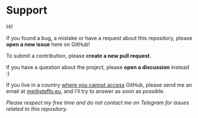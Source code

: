 # Support

Hi!

If you found a bug, a mistake or have a request about this repository, please **open a new issue** here on GitHub!

To submit a contribution, please **create a new pull request**.

If you have a question about the project, please **open a discussion** instead :)

If you live in a country [where you cannot access](https://docs.github.com/en/github/site-policy/github-and-trade-controls) GitHub, please send me an email at  [me@steffo.eu](mailto:me@steffo.eu), and I'll try to answer as soon as possible.

_Please respect my free time and do not contact me on Telegram for issues related to this repository._
